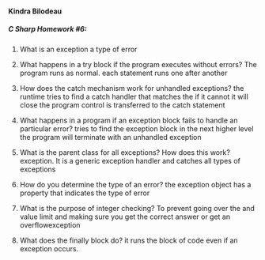 #### Kindra Bilodeau

##### C Sharp Homework #6:


1. What is an exception
a type of error

2. What happens in a try block if the program executes without errors?
The program runs as normal. each statement runs one after another

3. How does the catch mechanism work for unhandled exceptions?
the runtime tries to find a catch handler that matches the if it cannot it will close the program
control is transferred to the catch statement

4. What happens in a program if an exception block fails to handle an particular error?
tries to find the exception block in the next higher level
the program will terminate with an unhandled exception

5. What is the parent class for all exceptions? How does this work?
exception. It is a generic exception handler and catches all types of exceptions

6. How do you determine the type of an error?
the exception object has a property that indicates the type of error 

7. What is the purpose of integer checking?
To prevent going over the and value limit and making sure you get the correct answer or get an overflowexception

8. What does the finally block do?
it runs the block of code even if an exception occurs.
